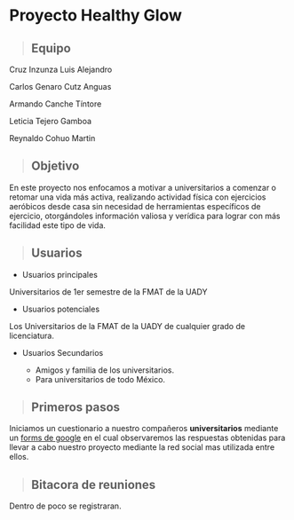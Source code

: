# Proyecto Healthy Glow

> ## Equipo
Cruz Inzunza Luis Alejandro

Carlos Genaro Cutz Anguas

Armando Canche Tíntore 

Leticia Tejero Gamboa 

Reynaldo Cohuo Martin 

> ## Objetivo
En este proyecto nos enfocamos a motivar a universitarios a comenzar o retomar una vida más activa, realizando actividad física con ejercicios aeróbicos desde casa sin necesidad de herramientas específicos de ejercicio, otorgándoles información valiosa y verídica para lograr con más facilidad este tipo de vida.

> ## Usuarios
* Usuarios principales

Universitarios de 1er semestre de la FMAT de la UADY

* Usuarios potenciales

Los Universitarios de la FMAT de la UADY de cualquier grado de licenciatura.

* Usuarios Secundarios

    * Amigos y familia de los universitarios.
    * Para universitarios de todo México.


> ## Primeros pasos
Iniciamos un cuestionario a nuestro compañeros **universitarios** mediante un [forms de google](https://docs.google.com/forms/d/e/1FAIpQLSehRhPRbhgOGkc7RpXI5bdoAA4xsfduAQZqHmwDG7JFds6ORg/viewform?usp=sf_link "cuestionario") en el cual observaremos las respuestas obtenidas para llevar a cabo nuestro proyecto mediante la red social mas utilizada entre ellos.

>## Bitacora de reuniones
Dentro de poco se registraran.